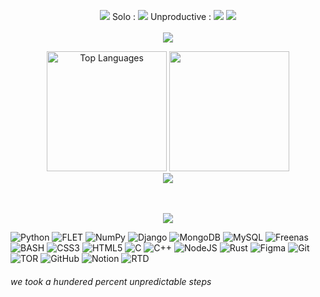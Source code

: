 <p align="center">
  <img src=https://badges.pufler.dev/commits/monthly/lap-does-things&v=7> Solo : <img src=https://badges.pufler.dev/repos/lap-does-things> Unproductive : <img src=https://badges.pufler.dev/repos/Unproductive-Lab> <img src=https://app.codacy.com/project/badge/Grade/9a8ec5c64ec445fb9fcd0ba7e04b7145>
 <br>
  <br>
  <img src =https://readme-typing-svg.demolab.com?font=Fira+Code&pause=1000&color=FFFFFF&center=true&vCenter=true&width=435&lines=Unproductive+CEO>
</p>

  <div align="center">
    <img height="192px" alt="Top Languages" src="https://github-readme-stats.vercel.app/api/top-langs/?username=lap-does-things&v=13&theme=transparent&title_color=00abf0&color=E3E3E3&text_color=DEDEDE&hide_border=true&text_bold=true&layout=compact"weight=41% height="192px"/>
      <img height="192px" src="https://github-readme-stats.vercel.app/api?username=lap-does-things&v=12&theme=transparent&rank_icon=github&title_color=00abf0&color=E3E3E3&text_color=DEDEDE&hide_border=true&custom_title=GitHub⠀Stats&show_icons=true"/>
<!--       <img src="https://wakatime.com/share/@K1rsN7/00fbd77f-ac04-4ba5-aebe-b75a9efc825a.svg" height="500px"/> -->
  </div>
  <div align="center">

   <img src="https://github-readme-stats.vercel.app/api/wakatime?username=@lap&layout=compact&theme=shadow_blue&hide=Other&title_color=00abf0&bg_color=00000000&text_color=DEDEDE&border_color=00000000&v=25">
  </div>

<div align="center">
<br>

</div>
<br>


<p align="center">
<img src =https://readme-typing-svg.demolab.com?font=Fira+Code&pause=1000&color=FFFFFF&center=true&vCenter=true&width=435&lines=Primary+Tech+Stack>
</p>

![Python](https://img.shields.io/badge/Python-3670A0?style=flat&logo=python&logoColor=ffdd54) ![FLET](https://img.shields.io/badge/Flet-02569B?style=flat&logo=flutter&logoColor=ffdd54) ![NumPy](https://img.shields.io/badge/NumPy-%23013243.svg?style=flat&logo=numpy&logoColor=white) ![Django](https://img.shields.io/badge/Django-%23092E20.svg?style=flat&logo=Django&logoColor=white) ![MongoDB](https://img.shields.io/badge/MongoDB-%234ea94b.svg?style=flat&logo=mongodb&logoColor=white) ![MySQL](https://img.shields.io/badge/MySQL-4479A1.svg?style=flat&logo=mysql&logoColor=white) ![Freenas](https://img.shields.io/badge/FreeNas-343434?style=flat-square&logo=freenas) ![BASH](https://img.shields.io/badge/Bash-0C1713?style=flat-square&logo=GNU%20Bash) ![CSS3](https://img.shields.io/badge/CSS3-%231572B6.svg?style=flat&logo=css3&logoColor=white) ![HTML5](https://img.shields.io/badge/HTML5-%23E34F26.svg?style=flat&logo=html5&logoColor=white) ![C](https://img.shields.io/badge/C-%2300599C.svg?style=flat&logo=c&logoColor=white) ![C++](https://img.shields.io/badge/C++-%2300599C.svg?style=flat&logo=c%2B%2B&logoColor=white) ![NodeJS](https://img.shields.io/badge/Node.js-6DA55F?style=flat&logo=node.js&logoColor=white) ![Rust](https://img.shields.io/badge/Rust-000000?style=flat-square&logo=rust) ![Figma](https://img.shields.io/badge/Figma-%23F24E1E.svg?style=flat&logo=figma&logoColor=white) ![Git](https://img.shields.io/badge/Git-%23F05033.svg?style=flat&logo=git&logoColor=white) ![TOR](https://img.shields.io/badge/TOR-%237E4798.svg?style=flat&logo=tor-project&logoColor=white) ![GitHub](https://img.shields.io/badge/GitHub-%23121011.svg?style=flat&logo=github&logoColor=white) ![Notion](https://img.shields.io/badge/Notion-%23000000.svg?style=flat&logo=notion&logoColor=white) ![RTD](https://img.shields.io/badge/RTD-000000?style=flat-square&logo=Read%20the%20Docs)


<h6>we took a hundered percent unpredictable steps</h6>

<!--*



<!--**1\2 of [Unproductive](https://github.com/Unproductive-Lab) <br />**

Hey! I'm Лэп. (pronounced "lap" in eng.), I'm the type of guy that likes to make his programs suffer instead of him. <br />
Check out my non-NDA projects <br />
[Like that one time when I made a batch script that does sysadmining for you](https://github.com/lap-does-things/-) <br />
[...or a desktop app designed and engineered to pirate Microsoft's commercial products](https://github.com/lap-does-things/Windows-Manager) <br />
[...or a literal doxxing\ddosing tool within 110KB](https://github.com/lap-does-things/Nebula) <br />
[...or NOFACE, for whatever that's worth](https://github.com/Unproductive-Lab/NO-FACE) <br />
[...or a bot that automatically flips Linus Torvarlds off](https://github.com/lap-does-things/fucklinus) <br />
[...or an in-dev ricing script suite](https://github.com/stars/lap-does-things/lists/ricing-kit) <br />


also known as СЛОН ИЗ МХА (пиздец)
     
```
                         _____
         .-~---..._--~~~~     ~~~~---..__
        /       .  ~~-._                 ~-.
       /            .   |                   Y
       |        .       |                    \
       |  O        .   .|                     K
       |         .   . /                      |\
       /       Y       |                      | \_
      (   ( /  |.  .  /                       |  
      (   |/-^.\     |             :          j  
      /  /     \\___/    :          :        ."  
     (  )       `\       j           :       |    
     (  )        |      /_        ___.Y      :    
     j  j        /    ."  ~~---~~~ /   \     \       
  __/  /        /    / \    ".    /    .`\    ".        
  >__.~        |    |   `\    \  |    /   `\    \      
               [nn  ]     [nn  ] [nn  ]     [nn  ]        (представьте что он из мха)

```
